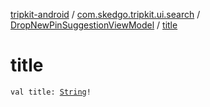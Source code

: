 [tripkit-android](../../index.md) / [com.skedgo.tripkit.ui.search](../index.md) / [DropNewPinSuggestionViewModel](index.md) / [title](./title.md)

# title

`val title: `[`String`](https://kotlinlang.org/api/latest/jvm/stdlib/kotlin/-string/index.html)`!`